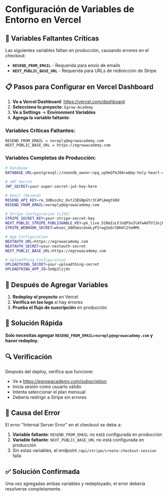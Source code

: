 # Configuración de Variables de Entorno en Vercel

## 🚨 Variables Faltantes Críticas

Las siguientes variables faltan en producción, causando errores en el checkout:
- **`RESEND_FROM_EMAIL`** - Requerida para envío de emails
- **`NEXT_PUBLIC_BASE_URL`** - Requerida para URLs de redirección de Stripe

## 📋 Pasos para Configurar en Vercel Dashboard

1. **Ve a Vercel Dashboard**: https://vercel.com/dashboard
2. **Selecciona tu proyecto**: `Egrow-Academy`
3. **Ve a Settings** → **Environment Variables**
4. **Agrega la variable faltante**:

### Variables Críticas Faltantes:
```
RESEND_FROM_EMAIL = noreply@egrowacademy.com
NEXT_PUBLIC_BASE_URL = https://egrowacademy.com
```

### Variables Completas de Producción:

```bash
# Database
DATABASE_URL=postgresql://neondb_owner:npg_up9eQTmJ0Arw@ep-holy-heart-aeupskea-pooler.c-2.us-east-2.aws.neon.tech/neondb?sslmode=require&channel_binding=require

# JWT Secret
JWT_SECRET=your-super-secret-jwt-key-here

# Email (Resend)
RESEND_API_KEY=re_3dBxozkz_8vtJ3EGNpGtr3C4PiAmgtU8d
RESEND_FROM_EMAIL=noreply@egrowacademy.com

# Stripe Configuration (LIVE)
STRIPE_SECRET_KEY=your-stripe-secret-key
NEXT_PUBLIC_STRIPE_PUBLISHABLE_KEY=pk_live_51RmIsLFJoQPSn3lAfwAUTV13njPZKHSXj2V8BVgOMUTcVGNELPNLVRrRB9VaMNtB0W9PAitqaqkGUnylYhY4wq4900sSxVIFRI
STRIPE_WEBHOOK_SECRET=whsec_G08SmscdxmLyPIrwgIebrSDH4lIVoHMS

# App Configuration
NEXTAUTH_URL=https://egrowacademy.com
NEXTAUTH_SECRET=your-nextauth-secret
NEXT_PUBLIC_BASE_URL=https://egrowacademy.com

# UploadThing Configuration
UPLOADTHING_SECRET=your-uploadthing-secret
UPLOADTHING_APP_ID=3o0p1lzj4n
```

## 🔄 Después de Agregar Variables

1. **Redeploy el proyecto** en Vercel
2. **Verifica en los logs** si hay errores
3. **Prueba el flujo de suscripción** en producción

## 🎯 Solución Rápida

**Solo necesitas agregar `RESEND_FROM_EMAIL=noreply@egrowacademy.com` y hacer redeploy.**

## 🔍 Verificación

Después del deploy, verifica que funcione:
- Ve a https://egrowacademy.com/subscription
- Inicia sesión como usuario válido
- Intenta seleccionar el plan mensual
- Debería redirigir a Stripe sin errores

## 🎯 Causa del Error

El error "Internal Server Error" en el checkout se debe a:
1. **Variable faltante**: `RESEND_FROM_EMAIL` no está configurada en producción
2. **Variable faltante**: `NEXT_PUBLIC_BASE_URL` no está configurada en producción
3. Sin estas variables, el endpoint `/api/stripe/create-checkout-session` falla

## ✅ Solución Confirmada

Una vez agregadas ambas variables y redeployado, el error debería resolverse completamente.